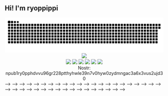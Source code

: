 ## Hi! I'm ryoppippi

<div align="center">
  <img src="https://raw.githubusercontent.com/ryoppippi/ryoppippi/output/github-contribution-grid-snake.svg" />
</div>

<!-- <div align="center"> -->
<!--   <a href="https://github.com/ryoppippi"> -->
<!--     <img src="https://github-readme-stats.vercel.app/api?username=ryoppippi&bg_color=30,e96443,904e95&title_color=fff&text_color=fff"> -->
<!--   </a> -->
<!-- </div> -->

<!-- https://github.com/Ileriayo/markdown-badges -->
<div align="center">
  <a href="https://ryoppippi.com" target="_blank" alt="cv"><img src="https://img.shields.io/badge/MY-SITE-purple?style=for-the-badge"></a>
</div>
<div align="center">
  <a href="https://github.com/ryoppippi" target="_blank" alt="github"><img src="https://img.shields.io/badge/github-%23121011.svg?style=for-the-badge&logo=github&logoColor=white"></a>
  <a href="https://staging.bsky.app/profile/ryoppippi.com" target="_blank" alt="reddit"><img src="https://img.shields.io/badge/bluesky-blue.svg?style=for-the-badge&logoColor=white"></a>
  <a href="https://zenn.dev/ryoppippi" target="_blank" alt="zenn"><img src="https://img.shields.io/badge/Zenn-%20%233EA8FF.svg?style=for-the-badge&logo=Zenn&logoColor=white"></a>
  <a href="https://www.linkedin.com/in/ryoppippi" target="_blank" alt="linkedin"><img src="https://img.shields.io/badge/linkedin-%230077B5.svg?style=for-the-badge&logo=linkedin&logoColor=white"></a>
  <a href="https://www.youtube.com/channel/UCJbUM-yZx6mESJw82-OpMuQ" target="_blank" alt="youtube"><img src="https://img.shields.io/badge/YouTube-%23FF0000.svg?style=for-the-badge&logo=YouTube&logoColor=white"></a>
  <a href="https://www.reddit.com/user/ryoppippi" target="_blank" alt="reddit"><img src="https://img.shields.io/badge/Reddit-%23FF4500.svg?style=for-the-badge&logo=Reddit&logoColor=white"></a>
  <!-- <a href="https://twitter.com/ryoppippi" target="_blank" alt="twitter"><img src="https://img.shields.io/badge/Twitter-%231DA1F2.svg?style=for-the-badge&logo=Twitter&logoColor=white"></a> -->
  <!-- <a href="https://www.instagram.com/accounts/login/?next=/ryoppippi/" target="_blank" alt="instagram"><img src="https://img.shields.io/badge/Instagram-%23E4405F.svg?style=for-the-badge&logo=Instagram&logoColor=white"></a> -->
</div>
<div align="center">
  Nostr:  npub1ry0pphdvvu96gr228ptthyhwle39n7v0hyw0zydmngac3a6x3vus2ujd30
</div>

<!-- ## My Gears -->
<!---->
<!-- <!-- https://github.com/Ileriayo/markdown-badges --> -->
<!---->
<!-- [![Claw44](https://img.shields.io/badge/Keyboard-Claw44-3670A0?style=for-the-badge)](https://shop.dailycraft.jp/products/claw44) -->
<!-- ![Neovim](https://img.shields.io/badge/NeoVim-%2357A143.svg?&style=for-the-badge&logo=neovim&logoColor=white) -->
<!-- ![Alfred](https://img.shields.io/badge/alfred-%235C1F87.svg?style=for-the-badge&logo=alfred) -->
<!---->
<!-- ![macOS](https://img.shields.io/badge/macOS-000000?style=for-the-badge&logo=macos&logoColor=F0F0F0) -->
<!---->
<!-- ![Safari](https://img.shields.io/badge/Safari-000000?style=for-the-badge&logo=Safari&logoColor=white) -->
<!-- [![Arc](https://img.shields.io/badge/Arc-FCBFBD?style=for-the-badge&&logo=arc&logoColor=000)](#) -->
<!---->
<!-- ## My ❤️ -->
<!---->
<!-- ![Zig](https://img.shields.io/badge/Zig-%23F7A41D.svg?style=for-the-badge&logo=zig&logoColor=white) -->
<!-- ![Python](https://img.shields.io/badge/python-3670A0?style=for-the-badge&logo=python&logoColor=white) -->
<!-- ![C++](https://img.shields.io/badge/c++-%2300599C.svg?style=for-the-badge&logo=c%2B%2B&logoColor=white) -->
<!-- ![TypeScript](https://img.shields.io/badge/typescript-%23007ACC.svg?style=for-the-badge&logo=typescript&logoColor=white) -->
<!---->
<!-- ![Svelte](https://img.shields.io/badge/svelte-%23f1413d.svg?style=for-the-badge&logo=svelte&logoColor=white) -->
<!-- ![SvelteKit](https://img.shields.io/badge/sveltekit-%23f1413d.svg?style=for-the-badge&logo=svelte&logoColor=white) -->
<!---->
<!-- ![FastAPI](https://img.shields.io/badge/FastAPI-005571?style=for-the-badge&logo=fastapi) -->
<!-- ![Flask](https://img.shields.io/badge/flask-%23000.svg?style=for-the-badge&logo=flask&logoColor=white) -->
<!---->
<!-- ![Threejs](https://img.shields.io/badge/threejs-black?style=for-the-badge&logo=three.js&logoColor=white) -->
<!-- ![AFrame](https://img.shields.io/badge/-aframe-EF2D5E?style=for-the-badge&logo=A-frame&logoColor=FFFFFF) -->
<!---->
<!-- ![Cloudflare](https://img.shields.io/badge/Cloudflare-F38020?style=for-the-badge&logo=Cloudflare&logoColor=white) -->
<!---->
<!-- <!-- ## Skills --> -->
<!-- <!-- ![Visual Studio Code](https://img.shields.io/badge/Visual%20Studio%20Code-0078d7.svg?style=for-the-badge&logo=visual-studio-code&logoColor=white) --> -->
<!-- <!-- ![IntelliJ IDEA](https://img.shields.io/badge/IntelliJIDEA-000000.svg?style=for-the-badge&logo=intellij-idea&logoColor=white) --> -->
<!-- <!-- ![Rider](https://img.shields.io/badge/Rider-000000.svg?style=for-the-badge&logo=Rider&logoColor=white&color=black&labelColor=crimson) --> -->
<!-- <!-- ![Xcode](https://img.shields.io/badge/Xcode-007ACC?style=for-the-badge&logo=Xcode&logoColor=white) --> -->
<!---->
<!-- <!----> -->
<!-- <!-- <!-- https://github.com/Ileriayo/markdown-badges --> -->
<!-- <!----> -->
<!-- <!-- ![C](https://img.shields.io/badge/c-%2300599C.svg?style=for-the-badge&logo=c&logoColor=white) --> -->
<!-- <!-- ![C++](https://img.shields.io/badge/c++-%2300599C.svg?style=for-the-badge&logo=c%2B%2B&logoColor=white) --> -->
<!-- <!-- ![C#](https://img.shields.io/badge/c%23-%23239120.svg?style=for-the-badge&logo=c-sharp&logoColor=white) --> -->
<!-- <!-- ![Python](https://img.shields.io/badge/python-3670A0?style=for-the-badge&logo=python&logoColor=ffdd54) --> -->
<!-- <!-- ![R](https://img.shields.io/badge/r-%23276DC3.svg?style=for-the-badge&logo=r&logoColor=white) --> -->
<!-- <!-- ![Julia](https://img.shields.io/badge/-Julia-9558B2?style=for-the-badge&logo=julia&logoColor=white) --> -->
<!-- <!-- ![TypeScript](https://img.shields.io/badge/typescript-%23007ACC.svg?style=for-the-badge&logo=typescript&logoColor=white) --> -->
<!-- <!-- ![JavaScript](https://img.shields.io/badge/javascript-%23323330.svg?style=for-the-badge&logo=javascript&logoColor=%23F7DF1E) --> -->
<!-- <!-- ![CSS3](https://img.shields.io/badge/css3-%231572B6.svg?style=for-the-badge&logo=css3&logoColor=white) --> -->
<!-- <!-- ![Nim](https://img.shields.io/badge/nim-%23FFE953.svg?style=for-the-badge&logo=nim&logoColor=white) --> -->
<!-- <!-- ![Lua](https://img.shields.io/badge/lua-%232C2D72.svg?style=for-the-badge&logo=lua&logoColor=white) --> -->
<!-- <!-- ![Swift](https://img.shields.io/badge/swift-F54A2A?style=for-the-badge&logo=swift&logoColor=white) --> -->
<!-- <!-- ![Haskell](https://img.shields.io/badge/Haskell-5e5086?style=for-the-badge&logo=haskell&logoColor=white) --> -->
<!-- <!-- ![Rust](https://img.shields.io/badge/rust-%23000000.svg?style=for-the-badge&logo=rust&logoColor=white) --> -->
<!-- <!-- ![Go](https://img.shields.io/badge/go-%2300ADD8.svg?style=for-the-badge&logo=go&logoColor=white) --> -->
<!-- <!-- ![Zig](https://img.shields.io/badge/Zig-%23F7A41D.svg?style=for-the-badge&logo=zig&logoColor=white) --> -->
<!-- <!----> -->
<!-- <!-- ![Svelte](https://img.shields.io/badge/svelte-%23f1413d.svg?style=for-the-badge&logo=svelte&logoColor=white) --> -->
<!-- <!-- ![Angular](https://img.shields.io/badge/angular-%23DD0031.svg?style=for-the-badge&logo=angular&logoColor=white) --> -->
<!-- <!-- ![React](https://img.shields.io/badge/react-%2320232a.svg?style=for-the-badge&logo=react&logoColor=%2361DAFB) --> -->
<!-- <!----> -->
<!-- <!-- ![TailwindCSS](https://img.shields.io/badge/tailwindcss-%2338B2AC.svg?style=for-the-badge&logo=tailwind-css&logoColor=white) --> -->
<!-- <!-- ![Bootstrap](https://img.shields.io/badge/bootstrap-%23563D7C.svg?style=for-the-badge&logo=bootstrap&logoColor=white) --> -->
<!-- <!----> -->
<!-- <!-- ![SvelteKit](https://img.shields.io/badge/sveltekit-%23f1413d.svg?style=for-the-badge&logo=svelte&logoColor=white) --> -->
<!-- <!-- ![Next JS](https://img.shields.io/badge/Next-black?style=for-the-badge&logo=next.js&logoColor=white) --> -->
<!-- <!-- ![FastAPI](https://img.shields.io/badge/FastAPI-005571?style=for-the-badge&logo=fastapi) --> -->
<!-- <!-- ![Flask](https://img.shields.io/badge/flask-%23000.svg?style=for-the-badge&logo=flask&logoColor=white) --> -->
<!-- <!-- ![Django](https://img.shields.io/badge/django-%23092E20.svg?style=for-the-badge&logo=django&logoColor=white) --> -->
<!-- <!----> -->
<!-- <!-- ![Redis](https://img.shields.io/badge/redis-%23DD0031.svg?style=for -->
